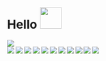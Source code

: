 # Hello <img src="https://media.giphy.com/media/mGcNjsfWAjY5AEZNw6/giphy.gif" width="50">

<img src="https://github-readme-stats.vercel.app/api?username=odong2&show_icons=true&theme=gotham"/>
<div>
<img src="https://img.shields.io/badge/HTML5-E34F26?style=for-the-badge&logo=HTML5&logoColor=white"/></a> 
<img src="https://img.shields.io/badge/css3-1572B6?style=for-the-badge&logo=css3&logoColor=white"/></a>
<img src="https://img.shields.io/badge/Javascript-ffb13b?style=for-the-badge&logo=javascript&logoColor=black"/></a> 
<img src="https://img.shields.io/badge/Firebase-FFCA28?style=for-the-badge&logo=Firebase&logoColor=black"/></a>  
<img src="https://img.shields.io/badge/Java-5A45FF?style=for-the-badge&logo=Java&logoColor=black"/></a> 
<img src="https://img.shields.io/badge/Spring-6DB33F?style=for-the-badge&logo=Spring&logoColor=black"/></a>
<img src="https://img.shields.io/badge/Maven-C71A36?style=for-the-badge&logo=Apache Maven&logoColor=black"/></a>  
<img src="https://img.shields.io/badge/Tomcat-F8DC75?style=for-the-badge&logo=Apache Tomcat&logoColor=black"/></a>  
<img src="https://img.shields.io/badge/Oracle-F80000?style=for-the-badge&logo=Oracle&logoColor=black"/></a>
<img src="https://img.shields.io/badge/Amazon aws-232F3E?style=for-the-badge&logo=Amazon aws&logoColor=white"/></a>
<img src="https://img.shields.io/badge/Git-F05032?style=for-the-badge&logo=Git&logoColor=black"/></a>
</div>
